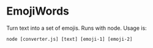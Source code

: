 # EmojiWords

Turn text into a set of emojis. Runs with node. Usage is:

`node [converter.js] [text] [emoji-1] [emoji-2]`